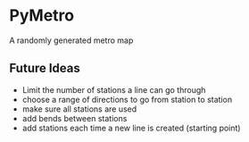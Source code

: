 # PyMetro
A randomly generated metro map

## Future Ideas
- Limit the number of stations a line can go through
- choose a range of directions to go from station to station
- make sure all stations are used
- add bends between stations
- add stations each time a new line is created (starting point)